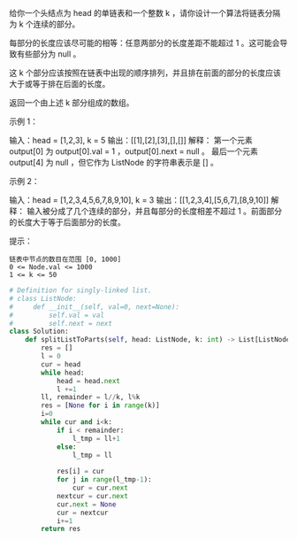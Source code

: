 给你一个头结点为 head 的单链表和一个整数 k ，请你设计一个算法将链表分隔为 k 个连续的部分。

每部分的长度应该尽可能的相等：任意两部分的长度差距不能超过 1 。这可能会导致有些部分为 null 。

这 k 个部分应该按照在链表中出现的顺序排列，并且排在前面的部分的长度应该大于或等于排在后面的长度。

返回一个由上述 k 部分组成的数组。


示例 1：

输入：head = [1,2,3], k = 5
输出：[[1],[2],[3],[],[]]
解释：
第一个元素 output[0] 为 output[0].val = 1 ，output[0].next = null 。
最后一个元素 output[4] 为 null ，但它作为 ListNode 的字符串表示是 [] 。

示例 2：

输入：head = [1,2,3,4,5,6,7,8,9,10], k = 3
输出：[[1,2,3,4],[5,6,7],[8,9,10]]
解释：
输入被分成了几个连续的部分，并且每部分的长度相差不超过 1 。前面部分的长度大于等于后面部分的长度。

 

提示：

    链表中节点的数目在范围 [0, 1000]
    0 <= Node.val <= 1000
    1 <= k <= 50



```python
# Definition for singly-linked list.
# class ListNode:
#     def __init__(self, val=0, next=None):
#         self.val = val
#         self.next = next
class Solution:
    def splitListToParts(self, head: ListNode, k: int) -> List[ListNode]:
        res = [] 
        l = 0 
        cur = head 
        while head:
            head = head.next 
            l +=1 
        ll, remainder = l//k, l%k 
        res = [None for i in range(k)]
        i=0
        while cur and i<k:
            if i < remainder:
                l_tmp = ll+1
            else:
                l_tmp = ll
            
            res[i] = cur 
            for j in range(l_tmp-1):
                cur = cur.next 
            nextcur = cur.next
            cur.next = None 
            cur = nextcur
            i+=1
        return res
```

